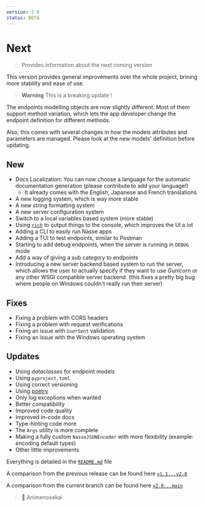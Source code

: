 ```yaml
---
version: 2.0
status: BETA
---
```


# Next

> Provides information about the next coming version

This version provides general improvements over the whole project, brining more stability and ease of use.

> **Warning**
> This is a breaking update !

The endpoints modelling objects are now slightly different. Most of them support method variation, which lets the app developer change the endpoint definition for different methods.

Also, this comes with several changes in how the models attributes and parameters are managed. Please look at the new models' definition before updating.

## New

- Docs Localization: You can now choose a language for the automatic documentation generation (please contribute to add your language!)
  - It already comes with the English, Japanese and French translations
- A new logging system, which is way more stable
- A new string formatting system
- A new server configuration system
- Switch to a local variables based system (more stable)
- Using [`rich`](https://github.com/Textualize/rich) to output things to the console, which improves the UI a lot
- Adding a CLI to easily run Nasse apps
- Adding a TUI to test endpoints, similar to Postman
- Starting to add debug endpoints, when the server is running in `DEBUG` mode
- Add a way of giving a sub category to endpoints
- Introducing a new server backend based system to run the server, which allows the user to actually specify if they want to use *Gunicorn* or any other WSGI compatible server backend. (this fixes a pretty big bug where people on Windows couldn't really run their server)

## Fixes

- Fixing a problem with CORS headers
- Fixing a problem with request verifications
- Fixing an issue with `UserSent` validation
- Fixing an issue with the Windows operating system

## Updates

- Using *dataclasses* for endpoint models
- Using `pyproject.toml`
- Using correct versioning
- Using [poetry](https://python-poetry.org)
- Only log exceptions when wanted
- Better compatibility
- Improved code quality
- Improved in-code docs
- Type-hinting code more
- The `Args` utility is more complete
- Making a fully custom `NasseJSONEncoder` with more flexibility (example: encoding default types)
- Other little improvements

Everything is detailed in the [`README.md`](./README.md) file

A comparison from the previous release can be found here [`v1.1...v2.0`](https://github.com/Animenosekai/nasse/compare/v1.1...v2.0)

A comparison from the current branch can be found here [`v2.0...main`](https://github.com/Animenosekai/nasse/compare/v2.0...main)

> 🍡 Animenosekai
